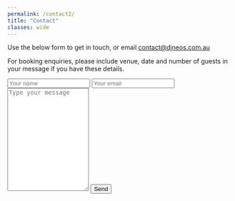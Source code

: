 ```yaml
---
permalink: /contact2/
title: "Contact"
classes: wide
---
```


Use the below form to get in touch, or email [contact@djneos.com.au](mailto:contact@djneos.com.au)

For booking enquiries, please include venue, date and number of guests in your message if you have these details.

<!-- <form action="https://formspree.io/f/xwplvlzl" method="POST">
    <input type="hidden" name="subject" value="[djneos.com.au] Contact Request" />
    <input type="text" name="name" placeholder="Your name" required>
    <input type="email" name="email" placeholder="Your email" required>
    <textarea name="message" rows="15" placeholder="Type your message" required></textarea>
    <input type="text" name="_gotcha" style="display:none" />
    <button type="submit">Send</button>
</form> -->

<form action="https://script.google.com/macros/s/AKfycbwu7JclvReE3PEfRIBMoCippp4fsRFjg7pHV-oiIs4-m3UJB9KGLKUOLLONGEZBLSQm/exec" method="POST" id="myform">
    <input type="text" name="name" placeholder="Your name" required>
    <input type="text" name="email" placeholder="Your email" required>
    <textarea name="message" rows="15" placeholder="Type your message" required></textarea>
    <button type="submit">Send</button>
<p id="result"></p>
</form>

<!-- Place this script at the end of the body tag -->
<script>
const form = document.getElementById("myform");
const result = document.getElementById("result");

form.addEventListener("submit", function (e) {
  e.preventDefault();
  
  const formData = new FormData(form);
  const object = Object.fromEntries(formData);
  const json = JSON.stringify(object);
  
  result.innerHTML = "Please wait...";

  fetch("https://script.google.com/macros/s/AKfycbwu7JclvReE3PEfRIBMoCippp4fsRFjg7pHV-oiIs4-m3UJB9KGLKUOLLONGEZBLSQm/exec", {
    method: "POST",
    headers: {
      "Content-Type": "application/json",
      "Accept": "application/json",
    },
    body: json,
  })
    .then(async (response) => {
      let json = await response.json();
      if (response.status == 200) {
        result.innerHTML = json.message;
        result.classList.remove("text-gray-500");
        result.classList.add("text-green-500");
      } else {
        console.log(response);
        result.innerHTML = json.message;
        result.classList.remove("text-gray-500");
        result.classList.add("text-red-500");
      }
    });
});
</script>

<!-- 
<form action="https://api.web3forms.com/submit" method="POST">
    <input type="hidden" name="access_key" value="d21069d0-5662-489a-b981-095235c8ae3e">
    <input type="hidden" name="subject" value="[djneos.com.au] Contact Request" />
    <input type="text" name="name" placeholder="Your name" required>
    <input type="email" name="email" placeholder="Your email" required>
    <textarea name="message" rows="15" placeholder="Type your message" required></textarea>
    <input type="checkbox" name="botcheck" class="hidden" style="display: none;">
    <input type="hidden" name="redirect" value="https://www.djneos.com.au/thanks/">
    <button type="submit">Send</button>
</form> 
-->

